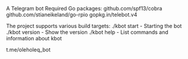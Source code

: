 A Telegram bot 
Required Go packages:
    github.com/spf13/cobra
    github.com/stianeikeland/go-rpio
    gopkg.in/telebot.v4


The project supports various build targets:
 ./kbot start -  Starting the bot
 ./kbot version - Show the version
 ./kbot help - List commands and information about kbot

t.me/oleholeq_bot